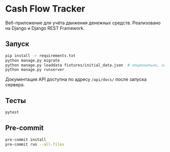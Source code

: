 # Cash Flow Tracker

Веб-приложение для учёта движения денежных средств. Реализовано на Django и Django REST Framework.

## Запуск

```bash
pip install -r requirements.txt
python manage.py migrate
python manage.py loaddata fixtures/initial_data.json  # опционально, загрузка базовых данных
python manage.py runserver
```

Документация API доступна по адресу `/api/docs/` после запуска сервера.

## Тесты

```bash
pytest
```

## Pre-commit

```bash
pre-commit install
pre-commit run --all-files
```
